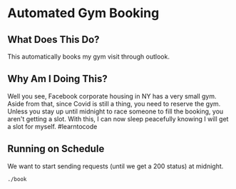 # Automated Gym Booking
## What Does This Do?
This automatically books my gym visit through outlook.
## Why Am I Doing This?
Well you see, Facebook corporate housing in NY has a very small gym. Aside from that, since Covid is still a thing, you need to reserve the gym. Unless you stay up until midnight to race someone to fill the booking, you aren't getting a slot. With this, I can now sleep peacefully knowing I will get a slot for myself. #learntocode
## Running on Schedule
We want to start sending requests (until we get a 200 status) at midnight.
```sh
./book
```
